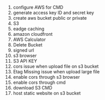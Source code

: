 1. configure AWS for CMD
2. generate access key ID and secret key 
3. create aws bucket public or private
4. S3
5. eadge caching
6. amazon cloudfront
7. AWS Calculator
8. Delete Bucket
9. signed url
10. s3 browser
11. S3 API KEY
12. cors issue when upload file on s3 bucket
13. Etag Missing issue when upload large file
14. enable cors through s3 browser
15. enable cors through cmd
16. download S3 CMD
17. host static website on s3 bucket